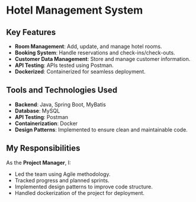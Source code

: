 # Hotel Management System

## Key Features
- **Room Management**: Add, update, and manage hotel rooms.
- **Booking System**: Handle reservations and check-ins/check-outs.
- **Customer Data Management**: Store and manage customer information.
- **API Testing**: APIs tested using Postman.
- **Dockerized**: Containerized for seamless deployment.

## Tools and Technologies Used
- **Backend**: Java, Spring Boot, MyBatis
- **Database**: MySQL
- **API Testing**: Postman
- **Containerization**: Docker
- **Design Patterns**: Implemented to ensure clean and maintainable code.

## My Responsibilities
As the **Project Manager**, I:
- Led the team using Agile methodology.
- Tracked progress and planned sprints.
- Implemented design patterns to improve code structure.
- Handled dockerization of the project for deployment.
